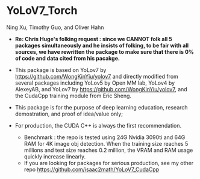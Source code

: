 # YoLoV7_Torch

Ning Xu, Timothy Guo, and Oliver Hahn

* **Re: Chris Huge's folking request : since we CANNOT folk all 5 packages simultaneously and he insists of folking, to be fair with all sources, we have rewritten the package to make sure that there is 0% of code and data cited from his pacakge.**

* This package is based on YoLov7 by https://github.com/WongKinYiu/yolov7 and directly modified from several packages including YoLov5 by Open MM lab, YoLov4 by AlexeyAB, and YoLov7 by https://github.com/WongKinYiu/yolov7, and the CudaCpp training module from Eric Sheng.
* This package is for the purpose of deep learning education, research demostration, and proof of idea/value only;
* For production, the CUDA C++ is always the first recommendation. 
  * Benchmark : the repo is tested using 24G Nvidia 3090ti and 64G RAM for 4K image obj detection. When the training size reaches 5 millions and test size reaches 0.2 million, the VRAM and RAM usage quickly increase linearly.
  * If you are looking for packages for serious production, see my other repo https://github.com/isaac2math/YoLoV7_CudaCpp

